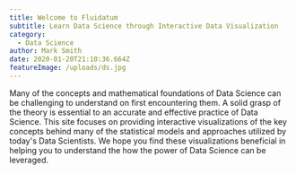 ```yaml
---
title: Welcome to Fluidatum
subtitle: Learn Data Science through Interactive Data Visualization
category:
  - Data Science
author: Mark Smith
date: 2020-01-20T21:10:36.664Z
featureImage: /uploads/ds.jpg
---
```

Many of the concepts and mathematical foundations of Data Science can be challenging to understand on first encountering them. A solid grasp of the theory is essential to an accurate and effective practice of Data Science. This site focuses on providing interactive visualizations of the key concepts behind many of the statistical models and approaches utilized by today's Data Scientists. We hope you find these visualizations beneficial in helping you to understand the how the power of Data Science can be leveraged.
